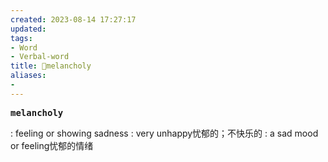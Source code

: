 ```yaml
---
created: 2023-08-14 17:27:17
updated: 
tags: 
- Word
- Verbal-word
title: 🚩melancholy
aliases:
- 
---
```


<pre><strong>melancholy</strong></pre>
: feeling or showing sadness : very unhappy忧郁的；不快乐的
: a sad mood or feeling忧郁的情绪